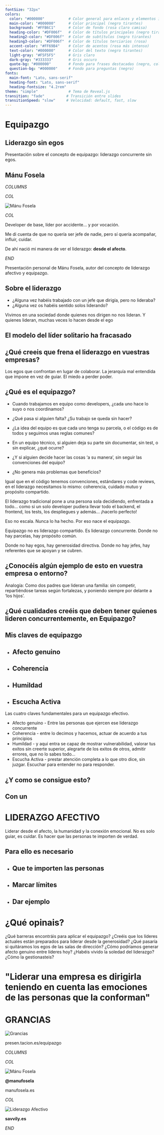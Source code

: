 ```yaml
---
fontSize: "32px"
colors:
  color: "#000000"           # Color general para enlaces y elementos interactivos (negro tirantes)
  main-color: "#000000"      # Color principal (negro tirantes)
  background: "#FFB6C1"      # Color de fondo (rosa claro camisa)
  heading-color: "#DF006f"   # Color de títulos principales (negro tirantes)
  heading2-color: "#DF006f"  # Color de subtítulos (negro tirantes)
  heading3-color: "#DF006f"  # Color de títulos terciarios (rosa)
  accent-color: "#FF69B4"    # Color de acentos (rosa más intenso)
  text-color: "#000000"      # Color del texto (negro tirantes)
  light-gray: "#F5F5F5"      # Gris claro
  dark-gray: "#333333"       # Gris oscuro
  quote-bg: "#000000"        # Fondo para frases destacadas (negro, colores invertidos)
  question-bg: "#000000"     # Fondo para preguntas (negro)
fonts:
  main-font: "Lato, sans-serif"
  heading-font: "Lato, sans-serif"
  heading-fontsize: "4.2rem"
theme: "simple"              # Tema de Reveal.js
transition: "fade"          # Transición entre slides
transitionSpeed: "slow"     # Velocidad: default, fast, slow
---
```



<!-- SLIDE -->
<!-- INVERTED -->

# Equipazgo

## Liderazgo sin egos

<!-- NOTES -->
Presentación sobre el concepto de equipazgo: liderazgo concurrente sin egos.

<!-- SLIDE -->

## Mánu Fosela

$COLUMNS$

$COL$

![Mánu Fosela](images/manufosela.png)

$COL$

Developer de base, líder por accidente... y por vocación.

Me di cuenta de que no quería ser jefe de nadie, pero sí quería acompañar, influir, cuidar.

De ahí nació mi manera de ver el liderazgo: **desde el afecto**.

$END$

<!-- NOTES -->
Presentación personal de Mánu Fosela, autor del concepto de liderazgo afectivo y equipazgo.

<!-- SLIDE -->

## Sobre el liderazgo

<!-- NOTES -->
- ¿Alguna vez habéis trabajado con un jefe que dirigía, pero no lideraba?
- ¿Alguna vez os habéis sentido solos liderando?

Vivimos en una sociedad donde quienes nos dirigen no nos lideran. Y quienes lideran, muchas veces lo hacen desde el ego

<!-- SLIDE -->
<!-- INVERTED -->

## El modelo del líder solitario ha fracasado

<!-- SLIDE -->

## ¿Qué creeis que frena el liderazgo en vuestras empresas?

<!-- NOTES -->

Los egos que confrontan en lugar de colaborar.
La jerarquía mal entendida que impone en vez de guiar.
El miedo a perder poder.

<!-- SLIDE -->

## ¿Qué es el equipazgo?

<!-- NOTES -->

- Cuando trabajamos en equipo como developers, ¿cada uno hace lo suyo o nos coordinamos?
- ¿Qué pasa si alguien falta? ¿Su trabajo se queda sin hacer?
- ¿La idea del equipo es que cada uno tenga su parcela, o el código es de todos y seguimos unas reglas comunes?

- En un equipo técnico, si alguien deja su parte sin documentar, sin test, o sin explicar, ¿qué ocurre?
- ¿Y si alguien decide hacer las cosas ‘a su manera’, sin seguir las convenciones del equipo?
- ¿No genera más problemas que beneficios?

Igual que en el código tenemos convenciones, estándares y code reviews, en el liderazgo necesitamos lo mismo: coherencia, cuidado mutuo y propósito compartido.

El liderazgo tradicional pone a una persona sola decidiendo, enfrentada a todo… como si un solo developer pudiera llevar todo el backend, el frontend, los tests, los despliegues y además... ¡hacerlo perfecto!

Eso no escala. Nunca lo ha hecho. Por eso nace el equipazgo.

Equipazgo no es liderazgo compartido. Es liderazgo concurrente. Donde no hay parcelas, hay propósito común.

Donde no hay egos, hay generosidad directiva. Donde no hay jefes, hay referentes que se apoyan y se cubren.

<!-- SLIDE -->

## ¿Conocéis algún ejemplo de esto en vuestra empresa o entorno?

<!-- NOTES -->
Analogía:
Como dos padres que lideran una familia: sin competir, repartiéndose tareas según fortalezas, y poniendo siempre por delante a ‘los hijos’.

<!-- SLIDE -->

## ¿Qué cualidades creéis que deben tener quienes lideren concurrentemente, en Equipazgo?

<!-- SLIDE -->

## Mis claves de equipazgo

- ## **Afecto genuino**

- ## **Coherencia**

- ## **Humildad**

- ## **Escucha Activa**

<!-- NOTES -->
Las cuatro claves fundamentales para un equipazgo efectivo.

- Afecto genuino -  Entre las personas que ejercen ese liderazgo concurrente
- Coherencia - entre lo decimos y hacemos, actuar de acuerdo a tus principios
- Humildad - y aqui entra se capaz de mostrar vulnerabilidad, valorar tus exitos sin creerte superior, alegrarte de los exitos de otros, admitir errores, que no lo sabes todo...
- Escucha Activa - prestar atención completa a lo que otro dice, sin juzgar. Escuchar para entender no para responder.

<!-- SLIDE -->
## ¿Y como se consigue esto?

<!-- SLIDE -->
## Con un

# LIDERAZGO AFECTIVO

<!-- NOTES -->
Liderar desde el afecto, la humanidad y la conexión emocional.
No es solo guiar, es cuidar. Es hacer que las personas te importen de verdad.

<!-- SLIDE -->
<!-- INVERTED -->

## Para ello es necesario

- ## Que te importen las personas

- ## Marcar límites

- ## Dar ejemplo

<!-- SLIDE -->

# ¿Qué opinais?

<!-- NOTES -->
¿Qué barreras encontráis para aplicar el equipazgo?
¿Creéis que los líderes actuales están preparados para liderar desde la generosidad?
¿Qué pasaría si quitáramos los egos de las salas de dirección?
¿Cómo podríamos generar afecto genuino entre líderes hoy?
¿Habéis vivido la soledad del liderazgo? ¿Cómo la gestionasteis?

<!-- SLIDE -->
<!-- INVERTED -->

# **"Liderar una empresa es dirigirla teniendo en cuenta las emociones de las personas que la conforman"**

<!-- SLIDE -->

# GRANCIAS

![Grancias](images/grancias.png)

<!-- SLIDE -->

presen.tacion.es/equipazgo

$COLUMNS$

$COL$

![Mánu Fosela](images/manufosela.png)

**@manufosela**

manufosela.es

$COL$

![Liderazgo Afectivo](images/liderazgo_afectivo.jpg)

**savvily.es**

$END$
